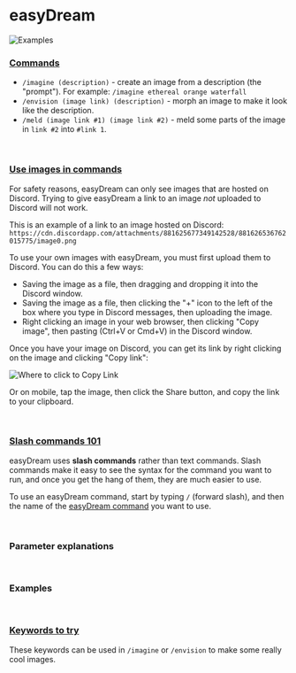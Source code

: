 # easyDream

![Examples](https://cdn.discordapp.com/attachments/881625677349142528/881634798580432956/monage1-comp.png)


### [Commands](#commands)

- `/imagine (description)` - create an image from a description (the "prompt"). For example: `/imagine ethereal orange waterfall`
- `/envision (image link) (description)` - morph an image to make it look like the description.
- `/meld (image link #1) (image link #2)` - meld some parts of the image in `link #2` into `#link 1`.

&nbsp;

### [Use images in commands](#use-images)

For safety reasons, easyDream can only see images that are hosted on Discord. Trying to give easyDream a link to an image *not* uploaded to Discord will not work.

This is an example of a link to an image hosted on Discord: `https://cdn.discordapp.com/attachments/881625677349142528/881626536762015775/image0.png`

To use your own images with easyDream, you must first upload them to Discord. You can do this a few ways:
- Saving the image as a file, then dragging and dropping it into the Discord window.
- Saving the image as a file, then clicking the "+" icon to the left of the box where you type in Discord messages, then uploading the image.
- Right clicking an image in your web browser, then clicking "Copy image", then pasting (Ctrl+V or Cmd+V) in the Discord window.

Once you have your image on Discord, you can get its link by right clicking on the image and clicking "Copy link":

![Where to click to Copy Link](https://cdn.discordapp.com/attachments/881625677349142528/881628628641792030/unknown.png)

Or on mobile, tap the image, then click the Share button, and copy the link to your clipboard.

&nbsp;

### [Slash commands 101](#slash-commands)

easyDream uses **slash commands** rather than text commands. Slash commands make it easy to see the syntax for the command you want to run, and once you get the hang of them, they are much easier to use.

To use an easyDream command, start by typing `/` (forward slash), and then the name of the [easyDream command](#commands) you want to use. 

&nbsp;

### Parameter explanations

&nbsp;

### Examples

&nbsp;

### [Keywords to try](#keywords)

These keywords can be used in `/imagine` or `/envision` to make some really cool images.
